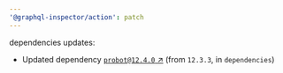 ```yaml
---
'@graphql-inspector/action': patch
---
```

dependencies updates:
  - Updated dependency [`probot@12.4.0` ↗︎](https://www.npmjs.com/package/probot/v/12.4.0) (from
    `12.3.3`, in `dependencies`)

